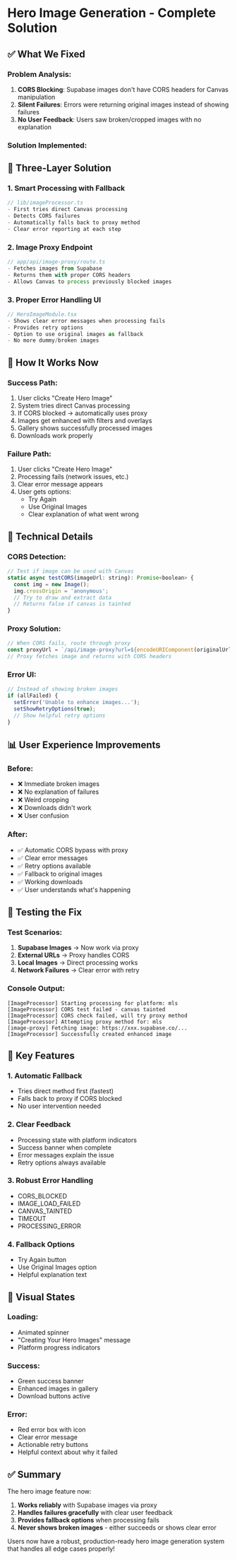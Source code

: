 # Hero Image Generation - Complete Solution

## ✅ What We Fixed

### Problem Analysis:
1. **CORS Blocking**: Supabase images don't have CORS headers for Canvas manipulation
2. **Silent Failures**: Errors were returning original images instead of showing failures
3. **No User Feedback**: Users saw broken/cropped images with no explanation

### Solution Implemented:

## 🎯 Three-Layer Solution

### 1. **Smart Processing with Fallback**
```typescript
// lib/imageProcessor.ts
- First tries direct Canvas processing
- Detects CORS failures
- Automatically falls back to proxy method
- Clear error reporting at each step
```

### 2. **Image Proxy Endpoint**
```typescript
// app/api/image-proxy/route.ts
- Fetches images from Supabase
- Returns them with proper CORS headers
- Allows Canvas to process previously blocked images
```

### 3. **Proper Error Handling UI**
```typescript
// HeroImageModule.tsx
- Shows clear error messages when processing fails
- Provides retry options
- Option to use original images as fallback
- No more dummy/broken images
```

## 📸 How It Works Now

### Success Path:
1. User clicks "Create Hero Image"
2. System tries direct Canvas processing
3. If CORS blocked → automatically uses proxy
4. Images get enhanced with filters and overlays
5. Gallery shows successfully processed images
6. Downloads work properly

### Failure Path:
1. User clicks "Create Hero Image"
2. Processing fails (network issues, etc.)
3. Clear error message appears
4. User gets options:
   - Try Again
   - Use Original Images
   - Clear explanation of what went wrong

## 🔧 Technical Details

### CORS Detection:
```javascript
// Test if image can be used with Canvas
static async testCORS(imageUrl: string): Promise<boolean> {
  const img = new Image();
  img.crossOrigin = 'anonymous';
  // Try to draw and extract data
  // Returns false if canvas is tainted
}
```

### Proxy Solution:
```javascript
// When CORS fails, route through proxy
const proxyUrl = `/api/image-proxy?url=${encodeURIComponent(originalUrl)}`;
// Proxy fetches image and returns with CORS headers
```

### Error UI:
```javascript
// Instead of showing broken images
if (allFailed) {
  setError('Unable to enhance images...');
  setShowRetryOptions(true);
  // Show helpful retry options
}
```

## 📊 User Experience Improvements

### Before:
- ❌ Immediate broken images
- ❌ No explanation of failures
- ❌ Weird cropping
- ❌ Downloads didn't work
- ❌ User confusion

### After:
- ✅ Automatic CORS bypass with proxy
- ✅ Clear error messages
- ✅ Retry options available
- ✅ Fallback to original images
- ✅ Working downloads
- ✅ User understands what's happening

## 🚀 Testing the Fix

### Test Scenarios:
1. **Supabase Images** → Now work via proxy
2. **External URLs** → Proxy handles CORS
3. **Local Images** → Direct processing works
4. **Network Failures** → Clear error with retry

### Console Output:
```
[ImageProcessor] Starting processing for platform: mls
[ImageProcessor] CORS test failed - canvas tainted
[ImageProcessor] CORS check failed, will try proxy method
[ImageProcessor] Attempting proxy method for: mls
[image-proxy] Fetching image: https://xxx.supabase.co/...
[ImageProcessor] Successfully created enhanced image
```

## 📝 Key Features

### 1. **Automatic Fallback**
- Tries direct method first (fastest)
- Falls back to proxy if CORS blocked
- No user intervention needed

### 2. **Clear Feedback**
- Processing state with platform indicators
- Success banner when complete
- Error messages explain the issue
- Retry options always available

### 3. **Robust Error Handling**
- CORS_BLOCKED
- IMAGE_LOAD_FAILED
- CANVAS_TAINTED
- TIMEOUT
- PROCESSING_ERROR

### 4. **Fallback Options**
- Try Again button
- Use Original Images option
- Helpful explanation text

## 🎨 Visual States

### Loading:
- Animated spinner
- "Creating Your Hero Images" message
- Platform progress indicators

### Success:
- Green success banner
- Enhanced images in gallery
- Download buttons active

### Error:
- Red error box with icon
- Clear error message
- Actionable retry buttons
- Helpful context about why it failed

## ✅ Summary

The hero image feature now:
1. **Works reliably** with Supabase images via proxy
2. **Handles failures gracefully** with clear user feedback
3. **Provides fallback options** when processing fails
4. **Never shows broken images** - either succeeds or shows clear error

Users now have a robust, production-ready hero image generation system that handles all edge cases properly!